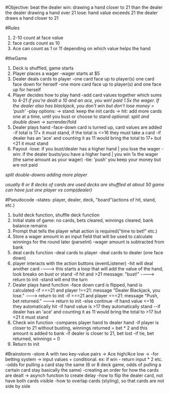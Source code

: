 #Objective: beat the dealer
win: drawing a hand closer to 21 than the dealer
    the dealer drawing a hand over 21
lose: hand value exceeds 21
    the dealer draws a hand closer to 21

#Rules
1. 2-10 count at face value
2. face cards count as 10
3. Ace can count as 1 or 11 depending on which value helps the hand

#theGame
1. Deck is shuffled, game starts
2. Player places a wager
    -wager starts at $5
3. Dealer deals cards to player
    -one card face up to player(s) one card face down for herself
    -one more card face up to player(s) and one face up for herself
4. Player decides how to play hand
    -add card values together which sums to 4-21
  *if you're dealt a 10 and an ace, you win! paid 1.5x the wager. If the dealer also has blackjack, you don't win but don't lose money = 'push'*
    -play options:
        -> stand: keep the init cards
        -> hit: add more cards one at a time, until you bust or choose to stand
        *optional: split and double down*
        -> surrender/fold
5. Dealer plays hand
    -face-down card is turned up, card values are added
    -if total is 17+ it must stand, if the total is <=16 they must take a card
    -if dealer has an 'ace' and counting it as 11 would bring the total to 17+ but <21 it must stand
6. Payout
    -lose: if you bust/dealer has a higher hand | you lose the wager
    -win: if the dealer busts/you have a higher hand | you win 1x the wager (the same amount as your wager)
    -tie: 'push' you keep your money but are not paid

*split double-downs*
*adding more player*

*usually 6 or 8 decks of cards are used*
*decks are shuffled at about 50*
*game can have just one player vs comp(dealer)*

#Pseudocode
-states: player, dealer, deck, "board"(actions of hit, stand, etc.)
1. build deck function, shuffle deck function
2. Initial state of game: no cards, bets cleared, winnings cleared, bank balance remains
3. Prompt that tells the player what action is required("time to bet!" etc.)
4. Store a wager amount in an input field that will be used to calculate winnings for the round later (parseInt)
    -wager amount is subtracted from bank
5. deal cards function
    -deal cards to player 
    -deal cards to dealer (one face down)
6. player interacts with the action buttons (eventListener)
    -hit will deal another card ----> this starts a loop that will add the value of the hand, look breaks on bust or stand 
    -if hit and >21 message: "bust!" ----> return to init
    -stand will end the turn
7. Dealer plays hand function
    -face down card is flipped, hand is calculated 
        -if ===21 and player !==21: message "Dealer Blackjack, you lose." ---> return to init
        -if ===21 and player ===21: message "Push, bet returned." ---> return to init
        -else continue
        -if hand value <=16 they automatically hit
        -if hand value is >17 they automatically stand
        --if dealer has an 'ace' and counting it as 11 would bring the total to >17 but <21 it must stand
8. Check win function
    -compares player hand to dealer hand
        -if player is closer to 21 without busting, winnings returned = bet * 2 and this amount is added to bank
        -if dealer is closer to 21, bet lost
        -if tie, bet returned, winnings = 0
9. Return to init



#Brainstorm
-store A with two key-value pairs -> Ace high/Ace low ->
-for betting system -> input values + conditional. ex: if win - return input * 2 etc.
-odds for pulling a card stay the same (6 or 8 deck game, odds of pulling a certain card stay basically the same)
-creating an order for how the cards are dealt -> asynch function to create delay 
-how to flip the dealer card, not have both cards visible
-how to overlap cards (styling), so that cards are not side by side



